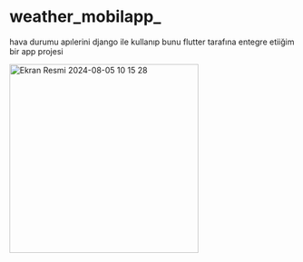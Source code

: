 # weather_mobilapp_
hava durumu apılerini django ile kullanıp bunu flutter tarafına entegre etiiğim bir app projesi   

<img width="333" alt="Ekran Resmi 2024-08-05 10 15 28" src="https://github.com/user-attachments/assets/32219063-54d3-4b26-8af5-21ad04b77573">
